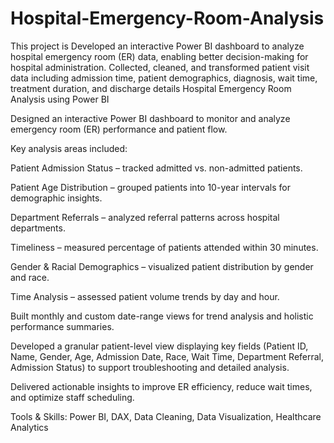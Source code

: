 # Hospital-Emergency-Room-Analysis
This project is Developed an interactive Power BI dashboard to analyze hospital emergency room (ER) data, enabling better decision-making for hospital administration.  Collected, cleaned, and transformed patient visit data including admission time, patient demographics, diagnosis, wait time, treatment duration, and discharge details
Hospital Emergency Room Analysis using Power BI

Designed an interactive Power BI dashboard to monitor and analyze emergency room (ER) performance and patient flow.

Key analysis areas included:

Patient Admission Status – tracked admitted vs. non-admitted patients.

Patient Age Distribution – grouped patients into 10-year intervals for demographic insights.

Department Referrals – analyzed referral patterns across hospital departments.

Timeliness – measured percentage of patients attended within 30 minutes.

Gender & Racial Demographics – visualized patient distribution by gender and race.

Time Analysis – assessed patient volume trends by day and hour.

Built monthly and custom date-range views for trend analysis and holistic performance summaries.

Developed a granular patient-level view displaying key fields (Patient ID, Name, Gender, Age, Admission Date, Race, Wait Time, Department Referral, Admission Status) to support troubleshooting and detailed analysis.

Delivered actionable insights to improve ER efficiency, reduce wait times, and optimize staff scheduling.

Tools & Skills: Power BI, DAX, Data Cleaning, Data Visualization, Healthcare Analytics
